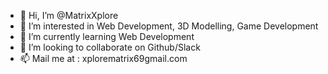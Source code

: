 - 👋 Hi, I’m @MatrixXplore
- 👀 I’m interested in Web Development, 3D Modelling, Game Development
- 🌱 I’m currently learning Web Development
- 💞️ I’m looking to collaborate on Github/Slack
- 📫 Mail me at : xplorematrix69gmail.com

<!---
MatrixXplore/MatrixXplore is a ✨ special ✨ repository because its `README.md` (this file) appears on your GitHub profile.
You can click the Preview link to take a look at your changes.
--->
